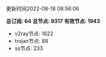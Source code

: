 更新时间2022-08-18 08:56:06

**总订阅: 64**
**总节点: 9317**
**有效节点: 1943**
- v2ray节点: 1622
- trojan节点: 88
- ss节点: 233

